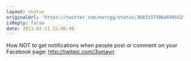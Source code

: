 ```yaml
---
layout: status
originalUrl: 'https://twitter.com/marcgg/status/36033373864599552'
isReply: false
date: 2011-02-11 12:06:40
---
```


How NOT to get notifications when people post or comment on your Facebook page: http://twitpic.com/3ymayn
